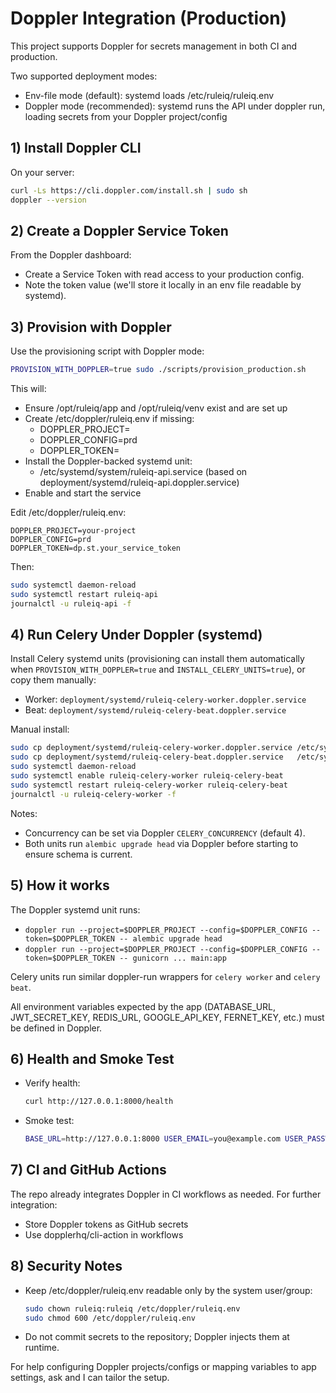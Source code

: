 # Doppler Integration (Production)

This project supports Doppler for secrets management in both CI and production.

Two supported deployment modes:
- Env-file mode (default): systemd loads /etc/ruleiq/ruleiq.env
- Doppler mode (recommended): systemd runs the API under doppler run, loading secrets from your Doppler project/config

## 1) Install Doppler CLI

On your server:
```bash
curl -Ls https://cli.doppler.com/install.sh | sudo sh
doppler --version
```

## 2) Create a Doppler Service Token

From the Doppler dashboard:
- Create a Service Token with read access to your production config.
- Note the token value (we'll store it locally in an env file readable by systemd).

## 3) Provision with Doppler

Use the provisioning script with Doppler mode:

```bash
PROVISION_WITH_DOPPLER=true sudo ./scripts/provision_production.sh
```

This will:
- Ensure /opt/ruleiq/app and /opt/ruleiq/venv exist and are set up
- Create /etc/doppler/ruleiq.env if missing:
  - DOPPLER_PROJECT=
  - DOPPLER_CONFIG=prd
  - DOPPLER_TOKEN=
- Install the Doppler-backed systemd unit:
  - /etc/systemd/system/ruleiq-api.service (based on deployment/systemd/ruleiq-api.doppler.service)
- Enable and start the service

Edit /etc/doppler/ruleiq.env:

```
DOPPLER_PROJECT=your-project
DOPPLER_CONFIG=prd
DOPPLER_TOKEN=dp.st.your_service_token
```

Then:
```bash
sudo systemctl daemon-reload
sudo systemctl restart ruleiq-api
journalctl -u ruleiq-api -f
```

## 4) Run Celery Under Doppler (systemd)

Install Celery systemd units (provisioning can install them automatically when `PROVISION_WITH_DOPPLER=true` and `INSTALL_CELERY_UNITS=true`), or copy them manually:

- Worker: `deployment/systemd/ruleiq-celery-worker.doppler.service`
- Beat:   `deployment/systemd/ruleiq-celery-beat.doppler.service`

Manual install:
```bash
sudo cp deployment/systemd/ruleiq-celery-worker.doppler.service /etc/systemd/system/ruleiq-celery-worker.service
sudo cp deployment/systemd/ruleiq-celery-beat.doppler.service   /etc/systemd/system/ruleiq-celery-beat.service
sudo systemctl daemon-reload
sudo systemctl enable ruleiq-celery-worker ruleiq-celery-beat
sudo systemctl restart ruleiq-celery-worker ruleiq-celery-beat
journalctl -u ruleiq-celery-worker -f
```

Notes:
- Concurrency can be set via Doppler `CELERY_CONCURRENCY` (default 4).
- Both units run `alembic upgrade head` via Doppler before starting to ensure schema is current.

## 5) How it works

The Doppler systemd unit runs:
- `doppler run --project=$DOPPLER_PROJECT --config=$DOPPLER_CONFIG --token=$DOPPLER_TOKEN -- alembic upgrade head`
- `doppler run --project=$DOPPLER_PROJECT --config=$DOPPLER_CONFIG --token=$DOPPLER_TOKEN -- gunicorn ... main:app`

Celery units run similar doppler-run wrappers for `celery worker` and `celery beat`.

All environment variables expected by the app (DATABASE_URL, JWT_SECRET_KEY, REDIS_URL, GOOGLE_API_KEY, FERNET_KEY, etc.) must be defined in Doppler.

## 6) Health and Smoke Test

- Verify health:
  ```bash
  curl http://127.0.0.1:8000/health
  ```
- Smoke test:
  ```bash
  BASE_URL=http://127.0.0.1:8000 USER_EMAIL=you@example.com USER_PASSWORD='Passw0rd!' ./scripts/smoke_test.sh
  ```

## 7) CI and GitHub Actions

The repo already integrates Doppler in CI workflows as needed. For further integration:
- Store Doppler tokens as GitHub secrets
- Use dopplerhq/cli-action in workflows

## 8) Security Notes

- Keep /etc/doppler/ruleiq.env readable only by the system user/group:
  ```bash
  sudo chown ruleiq:ruleiq /etc/doppler/ruleiq.env
  sudo chmod 600 /etc/doppler/ruleiq.env
  ```
- Do not commit secrets to the repository; Doppler injects them at runtime.

For help configuring Doppler projects/configs or mapping variables to app settings, ask and I can tailor the setup.